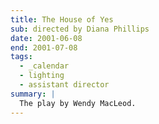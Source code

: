 ```yaml
---
title: The House of Yes
sub: directed by Diana Phillips
date: 2001-06-08
end: 2001-07-08
tags:
  - _calendar
  - lighting
  - assistant director
summary: |
  The play by Wendy MacLeod.
---
```

